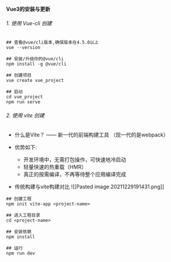 #### Vue3的安装与更新
###### 1. 使用 Vue-cli 创建
```shell
## 查看@vue/cli版本,确保版本在4.5.0以上
vue --version

## 安装/升级你的@vue/cli
npm install -g @vue/cli

## 创建项目
vue create vue_project

## 启动
cd vue_project
npm run serve
```

###### 2. 使用 vite 创建
- 什么是Vite？ —— 新一代的前端构建工具 （现一代的是webpack）
- 优势如下:
	- 开发环境中，无需打包操作，可快速地冷启动
	- 轻量快速的热重载（HMR）
	- 真正的按需编译，不再等待整个应用编译完成

- 传统构建与vite构建对比
![[Pasted image 20211229191431.png]]

```shell
## 创建工程
npm init vite-app <project-name>

## 进入工程目录
cd <project-name>

## 安装依赖
npm install

## 运行
npm run dev
```